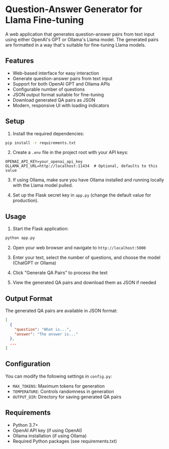 # Question-Answer Generator for Llama Fine-tuning

A web application that generates question-answer pairs from text input using either OpenAI's GPT or Ollama's Llama model. The generated pairs are formatted in a way that's suitable for fine-tuning Llama models.

## Features

- Web-based interface for easy interaction
- Generate question-answer pairs from text input
- Support for both OpenAI GPT and Ollama APIs
- Configurable number of questions
- JSON output format suitable for fine-tuning
- Download generated QA pairs as JSON
- Modern, responsive UI with loading indicators

## Setup

1. Install the required dependencies:
```bash
pip install -r requirements.txt
```

2. Create a `.env` file in the project root with your API keys:
```
OPENAI_API_KEY=your_openai_api_key
OLLAMA_API_URL=http://localhost:11434  # Optional, defaults to this value
```

3. If using Ollama, make sure you have Ollama installed and running locally with the Llama model pulled.

4. Set up the Flask secret key in `app.py` (change the default value for production).

## Usage

1. Start the Flask application:
```bash
python app.py
```

2. Open your web browser and navigate to `http://localhost:5000`

3. Enter your text, select the number of questions, and choose the model (ChatGPT or Ollama)

4. Click "Generate QA Pairs" to process the text

5. View the generated QA pairs and download them as JSON if needed

## Output Format

The generated QA pairs are available in JSON format:
```json
[
  {
    "question": "What is...",
    "answer": "The answer is..."
  },
  ...
]
```

## Configuration

You can modify the following settings in `config.py`:
- `MAX_TOKENS`: Maximum tokens for generation
- `TEMPERATURE`: Controls randomness in generation
- `OUTPUT_DIR`: Directory for saving generated QA pairs

## Requirements

- Python 3.7+
- OpenAI API key (if using OpenAI)
- Ollama installation (if using Ollama)
- Required Python packages (see requirements.txt) 